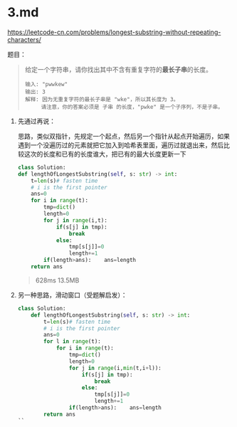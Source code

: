 # 3.md

<https://leetcode-cn.com/problems/longest-substring-without-repeating-characters/>

题目：
> 给定一个字符串，请你找出其中不含有重复字符的**最长子串**的长度。
>
> ```comment
>输入: "pwwkew"
>输出: 3
>解释: 因为无重复字符的最长子串是 "wke"，所以其长度为 3。
>     请注意，你的答案必须是 子串 的长度，"pwke" 是一个子序列，不是子串。
>```

1. 先通过再说：

    思路，类似双指针，先规定一个起点，然后另一个指针从起点开始遍历，如果遇到一个没遍历过的元素就把它加入到哈希表里面，遍历过就退出来，然后比较这次的长度和已有的长度谁大，把已有的最大长度更新一下

    ```python
    class Solution:
    def lengthOfLongestSubstring(self, s: str) -> int:
        t=len(s)# fasten time
        # i is the first pointer
        ans=0
        for i in range(t):
            tmp=dict()
            length=0
            for j in range(i,t):
                if(s[j] in tmp):
                    break
                else:
                    tmp[s[j]]=0
                    length+=1
            if(length>ans):    ans=length
        return ans
    ```

    > 628ms 13.5MB
2. 另一种思路，滑动窗口（受题解启发）：

    ```python
    class Solution:
        def lengthOfLongestSubstring(self, s: str) -> int:
            t=len(s)# fasten time
            # i is the first pointer
            ans=0
            for l in range(t):
                for i in range(t):
                    tmp=dict()
                    length=0
                    for j in range(i,min(t,i+l)):
                        if(s[j] in tmp):
                            break
                        else:
                            tmp[s[j]]=0
                            length+=1
                    if(length>ans):    ans=length
            return ans
    ``
